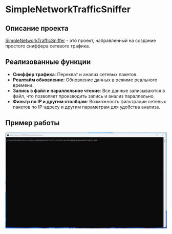 ﻿# SimpleNetworkTrafficSniffer

## Описание проекта

[SimpleNetworkTrafficSniffer](https://github.com/DumDereDum/SimpleNetworkTrafficSniffer) - это проект, направленный на создание простого сниффера сетевого трафика.


## Реализованные функции

- **Сниффер трафика**: Перехват и анализ сетевых пакетов.
- **Реалтайм обновление**: Обновление данных в режиме реального времени.
- **Запись в файл и параллельное чтение**: Все данные записываются в файл, что позволяет производить запись и анализ параллельно.
- **Фильтр по IP и другим столбцам**: Возможность фильтрации сетевых пакетов по IP-адресу и другим параметрам для удобства анализа.

## Пример работы

![Пример работы SimpleNetworkTrafficSniffer](https://github.com/DumDereDum/SimpleNetworkTrafficSniffer/blob/main/demo.gif)
